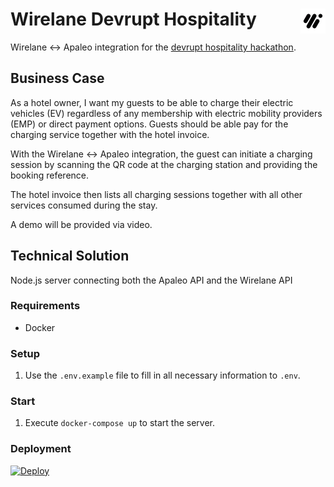 # Wirelane Devrupt Hospitality <img align="right" src="https://github.com/wirelane/devrupt-hospitality/raw/main/public/images/logo-20.png">
Wirelane <-> Apaleo integration for the [devrupt hospitality hackathon](https://www.devrupt-hospitality.com/).

## Business Case
As a hotel owner, I want my guests to be able to charge their electric vehicles (EV) regardless of any membership with electric mobility providers (EMP) or direct payment options. Guests should be able pay for the charging service together with the hotel invoice.

With the Wirelane <-> Apaleo integration, the guest can initiate a charging session by scanning the QR code at the charging station and providing the booking reference.

The hotel invoice then lists all charging sessions together with all other services consumed during the stay.

A demo will be provided via video.

## Technical Solution
Node.js server connecting both the Apaleo API and the Wirelane API

### Requirements
- Docker

### Setup
1. Use the `.env.example` file to fill in all necessary information to `.env`.

### Start
1. Execute `docker-compose up` to start the server.

### Deployment
[![Deploy](https://www.herokucdn.com/deploy/button.svg)](https://heroku.com/deploy)